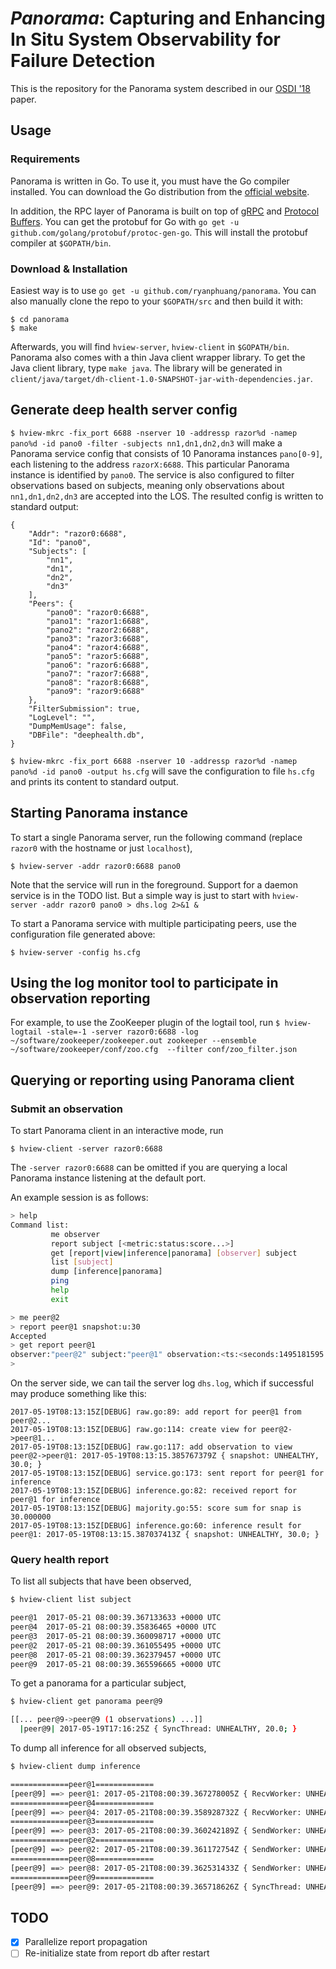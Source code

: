 # *Panorama*: Capturing and Enhancing In Situ System Observability for Failure Detection

This is the repository for the Panorama system described in our [OSDI '18](https://www.cs.jhu.edu/~huang/paper/panorama-osdi18.pdf) paper.

## Usage
### Requirements
Panorama is written in Go. To use it, you must have the Go compiler installed.
You can download the Go distribution from the [official website](https://golang.org/).

In addition, the RPC layer of Panorama is built on top of [gRPC](https://grpc.io)
and [Protocol Buffers](https://developers.google.com/protocol-buffers). You
can get the protobuf for Go with `go get -u github.com/golang/protobuf/protoc-gen-go`.
This will install the protobuf compiler at `$GOPATH/bin`.

### Download & Installation
Easiest way is to use `go get -u github.com/ryanphuang/panorama`. You can also
manually clone the repo to your `$GOPATH/src` and then build it with:
```
$ cd panorama
$ make
```

Afterwards, you will find `hview-server`, `hview-client` in `$GOPATH/bin`.
Panorama also comes with a thin Java client wrapper library. To get the 
Java client library, type `make java`. The library will be generated
in `client/java/target/dh-client-1.0-SNAPSHOT-jar-with-dependencies.jar`.

## Generate deep health server config

`$ hview-mkrc -fix_port 6688 -nserver 10 -addressp razor%d -namep pano%d -id pano0 -filter -subjects nn1,dn1,dn2,dn3`
will make a Panorama service config that consists of 10 Panorama instances `pano[0-9]`, each listening
to the address `razorX:6688`. This particular Panorama instance is identified by `pano0`.
The service is also configured to filter observations based on subjects, meaning only 
observations about `nn1,dn1,dn2,dn3` are accepted into the LOS. The resulted config is 
written to standard output:
```
{
    "Addr": "razor0:6688",
    "Id": "pano0",
    "Subjects": [
        "nn1",
        "dn1",
        "dn2",
        "dn3"
    ],
    "Peers": {
        "pano0": "razor0:6688",
        "pano1": "razor1:6688",
        "pano2": "razor2:6688",
        "pano3": "razor3:6688",
        "pano4": "razor4:6688",
        "pano5": "razor5:6688",
        "pano6": "razor6:6688",
        "pano7": "razor7:6688",
        "pano8": "razor8:6688",
        "pano9": "razor9:6688"
    },
    "FilterSubmission": true,
    "LogLevel": "",
    "DumpMemUsage": false,
    "DBFile": "deephealth.db",
}
```

`$ hview-mkrc -fix_port 6688 -nserver 10 -addressp razor%d -namep pano%d -id pano0 -output hs.cfg` will save the
configuration to file `hs.cfg` and prints its content to standard output.

## Starting Panorama instance

To start a single Panorama server, run the following command (replace `razor0` with
the hostname or just `localhost`),

`$ hview-server -addr razor0:6688 pano0`

Note that the service will run in the foreground. Support for a daemon service is in the TODO list. 
But a simple way is just to start with `hview-server -addr razor0 pano0 > dhs.log 2>&1 &`

To start a Panorama service with multiple participating peers, use the configuration
file generated above:

`$ hview-server -config hs.cfg`

## Using the log monitor tool to participate in observation reporting
For example, to use the ZooKeeper plugin of the logtail tool, run
`$ hview-logtail -stale=-1 -server razor0:6688 -log ~/software/zookeeper/zookeeper.out zookeeper --ensemble ~/software/zookeeper/conf/zoo.cfg  --filter conf/zoo_filter.json`

## Querying or reporting using Panorama client

### Submit an observation
To start Panorama client in an interactive mode, run

`$ hview-client -server razor0:6688`

The `-server razor0:6688` can be omitted if you are querying a local Panorama instance
listening at the default port.

An example session is as follows:

```bash
> help
Command list:
         me observer
         report subject [<metric:status:score...>]
         get [report|view|inference|panorama] [observer] subject 
         list [subject]
         dump [inference|panorama]
         ping
         help
         exit

> me peer@2
> report peer@1 snapshot:u:30
Accepted
> get report peer@1
observer:"peer@2" subject:"peer@1" observation:<ts:<seconds:1495181595 nanos:385767379 > metrics:<key:"snapshot" value:<name:"snapshot" value:<status:UNHEALTHY score:30 > > > >
>
```

On the server side, we can tail the server log `dhs.log`, which if successful may
produce something like this:

```
2017-05-19T08:13:15Z[DEBUG] raw.go:89: add report for peer@1 from peer@2...
2017-05-19T08:13:15Z[DEBUG] raw.go:114: create view for peer@2->peer@1...
2017-05-19T08:13:15Z[DEBUG] raw.go:117: add observation to view peer@2->peer@1: 2017-05-19T08:13:15.385767379Z { snapshot: UNHEALTHY, 30.0; }
2017-05-19T08:13:15Z[DEBUG] service.go:173: sent report for peer@1 for inference
2017-05-19T08:13:15Z[DEBUG] inference.go:82: received report for peer@1 for inference
2017-05-19T08:13:15Z[DEBUG] majority.go:55: score sum for snap is 30.000000
2017-05-19T08:13:15Z[DEBUG] inference.go:60: inference result for peer@1: 2017-05-19T08:13:15.387037413Z { snapshot: UNHEALTHY, 30.0; }
```

### Query health report

To list all subjects that have been observed,

```bash
$ hview-client list subject

peer@1  2017-05-21 08:00:39.367133633 +0000 UTC
peer@4  2017-05-21 08:00:39.35836465 +0000 UTC
peer@3  2017-05-21 08:00:39.360098717 +0000 UTC
peer@2  2017-05-21 08:00:39.361055495 +0000 UTC
peer@8  2017-05-21 08:00:39.362379457 +0000 UTC
peer@9  2017-05-21 08:00:39.365596665 +0000 UTC
```

To get a panorama for a particular subject,

```bash
$ hview-client get panorama peer@9

[[... peer@9->peer@9 (1 observations) ...]]
  |peer@9| 2017-05-19T17:16:25Z { SyncThread: UNHEALTHY, 20.0; }
```

To dump all inference for all observed subjects,

```bash
$ hview-client dump inference

=============peer@1=============
[peer@9] ==> peer@1: 2017-05-21T08:00:39.367278005Z { RecvWorker: UNHEALTHY, 20.0; }
=============peer@4=============
[peer@9] ==> peer@4: 2017-05-21T08:00:39.358928732Z { RecvWorker: UNHEALTHY, 20.0; }
=============peer@3=============
[peer@9] ==> peer@3: 2017-05-21T08:00:39.360242189Z { SendWorker: UNHEALTHY, 20.0; }
=============peer@2=============
[peer@9] ==> peer@2: 2017-05-21T08:00:39.361172754Z { SendWorker: UNHEALTHY, 20.0; }
=============peer@8=============
[peer@9] ==> peer@8: 2017-05-21T08:00:39.362531433Z { SendWorker: UNHEALTHY, 20.0; }
=============peer@9=============
[peer@9] ==> peer@9: 2017-05-21T08:00:39.365718626Z { SyncThread: UNHEALTHY, 20.0; }
```

## TODO

- [x] Parallelize report propagation
- [ ] Re-initialize state from report db after restart
